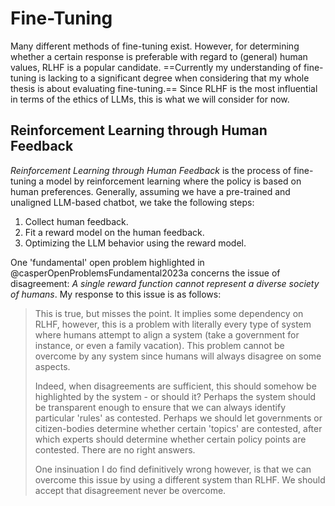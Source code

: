 # Fine-Tuning

Many different methods of fine-tuning exist. However, for determining whether a
certain response is preferable with regard to (general) human values, RLHF is a
popular candidate. ==Currently my understanding of fine-tuning is lacking to a
significant degree when considering that my whole thesis is about evaluating
fine-tuning.== Since RLHF is the most influential in terms of the ethics of
LLMs, this is what we will consider for now.

## Reinforcement Learning through Human Feedback

_Reinforcement Learning through Human Feedback_ is the process of fine-tuning a
model by reinforcement learning where the policy is based on human preferences.
Generally, assuming we have a pre-trained and unaligned LLM-based chatbot, we
take the following steps:

1. Collect human feedback.
2. Fit a reward model on the human feedback.
3. Optimizing the LLM behavior using the reward model.

One 'fundamental' open problem highlighted in
@casperOpenProblemsFundamental2023a concerns the issue of disagreement: _A
single reward function cannot represent a diverse society of humans_. My
response to this issue is as follows:

> This is true, but misses the point. It implies some dependency on RLHF,
> however, this is a problem with literally every type of system where humans
> attempt to align a system (take a government for instance, or even a family
> vacation). This problem cannot be overcome by any system since humans will
> always disagree on some aspects.
> 
> Indeed, when disagreements are sufficient, this should somehow be highlighted
> by the system - or should it? Perhaps the system should be transparent enough
> to ensure that we can always identify particular 'rules' as contested. Perhaps
> we should let governments or citizen-bodies determine whether certain 'topics'
> are contested, after which experts should determine whether certain policy
> points are contested. There are no right answers.
> 
> One insinuation I do find definitively wrong however, is that we can overcome
> this issue by using a different system than RLHF. We should accept that
> disagreement never be overcome.